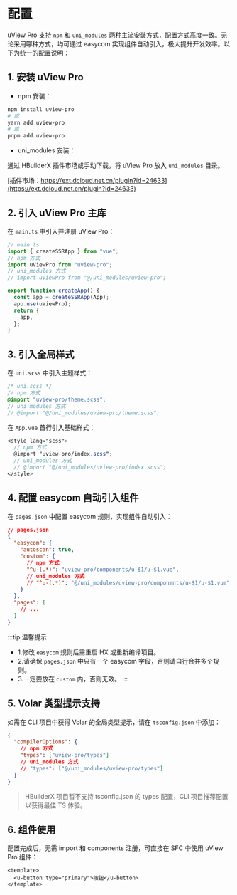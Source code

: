 # 配置

uView Pro 支持 `npm` 和 `uni_modules` 两种主流安装方式，配置方式高度一致。无论采用哪种方式，均可通过 easycom 实现组件自动引入，极大提升开发效率。以下为统一的配置说明：

## 1. 安装 uView Pro

- npm 安装：

```bash
npm install uview-pro
# 或
yarn add uview-pro
# 或
pnpm add uview-pro
```

- uni_modules 安装：

通过 HBuilderX 插件市场或手动下载，将 uView Pro 放入 `uni_modules` 目录。

[插件市场：https://ext.dcloud.net.cn/plugin?id=24633](https://ext.dcloud.net.cn/plugin?id=24633)

## 2. 引入 uView Pro 主库

在 `main.ts` 中引入并注册 uView Pro：

```js
// main.ts
import { createSSRApp } from "vue";
// npm 方式
import uViewPro from "uview-pro";
// uni_modules 方式
// import uViewPro from "@/uni_modules/uview-pro";

export function createApp() {
  const app = createSSRApp(App);
  app.use(uViewPro);
  return {
    app,
  };
}
```

## 3. 引入全局样式

在 `uni.scss` 中引入主题样式：

```scss
/* uni.scss */
// npm 方式
@import "uview-pro/theme.scss";
// uni_modules 方式
// @import "@/uni_modules/uview-pro/theme.scss";
```

在 `App.vue` 首行引入基础样式：

```scss
<style lang="scss">
  // npm 方式
  @import "uview-pro/index.scss";
  // uni_modules 方式
  // @import "@/uni_modules/uview-pro/index.scss";
</style>
```

## 4. 配置 easycom 自动引入组件

在 `pages.json` 中配置 easycom 规则，实现组件自动引入：

```json
// pages.json
{
  "easycom": {
    "autoscan": true,
    "custom": {
      // npm 方式
      "^u-(.*)": "uview-pro/components/u-$1/u-$1.vue",
      // uni_modules 方式
      // "^u-(.*)": "@/uni_modules/uview-pro/components/u-$1/u-$1.vue"
    }
  },
  "pages": [
    // ...
  ]
}
```

:::tip 温馨提示
- 1.修改 `easycom` 规则后需重启 HX 或重新编译项目。
- 2.请确保 `pages.json` 中只有一个 easycom 字段，否则请自行合并多个规则。
- 3.一定要放在 `custom` 内，否则无效。
:::

## 5. Volar 类型提示支持

如需在 CLI 项目中获得 Volar 的全局类型提示，请在 `tsconfig.json` 中添加：

```json
{
  "compilerOptions": {
    // npm 方式
    "types": ["uview-pro/types"]
    // uni_modules 方式
    // "types": ["@/uni_modules/uview-pro/types"]
  }
}
```

> HBuilderX 项目暂不支持 tsconfig.json 的 types 配置，CLI 项目推荐配置以获得最佳 TS 体验。

## 6. 组件使用

配置完成后，无需 import 和 components 注册，可直接在 SFC 中使用 uView Pro 组件：

```vue
<template>
  <u-button type="primary">按钮</u-button>
</template>
```

